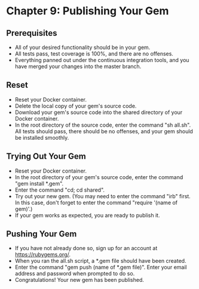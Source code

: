 # Chapter 9: Publishing Your Gem

## Prerequisites
* All of your desired functionality should be in your gem.
* All tests pass, test coverage is 100%, and there are no offenses.
* Everything panned out under the continuous integration tools, and you have merged your changes into the master branch.

## Reset
* Reset your Docker container.
* Delete the local copy of your gem's source code.
* Download your gem's source code into the shared directory of your Docker container.
* In the root directory of the source code, enter the command "sh all.sh".  All tests should pass, there should be no offenses, and your gem should be installed smoothly.

## Trying Out Your Gem
* Reset your Docker container.
* In the root directory of your gem's source code, enter the command "gem install *.gem".
* Enter the command "cd; cd shared".
* Try out your new gem.  (You may need to enter the command "irb" first.  In this case, don't forget to enter the command "require '(name of gem)'.)
* If your gem works as expected, you are ready to publish it.

## Pushing Your Gem
* If you have not already done so, sign up for an account at https://rubygems.org/.
* When you ran the all.sh script, a *.gem file should have been created.
* Enter the command "gem push (name of *.gem file)".  Enter your email address and password when prompted to do so.
* Congratulations!  Your new gem has been published.
